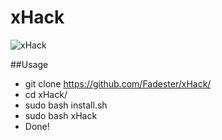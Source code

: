 # xHack
![xHack](https://user-images.githubusercontent.com/53977560/104008647-fcf26900-51a9-11eb-80af-a122ed518109.png)

##Usage
- git clone https://github.com/Fadester/xHack/
- cd xHack/
- sudo bash install.sh
- sudo bash xHack
- Done!
